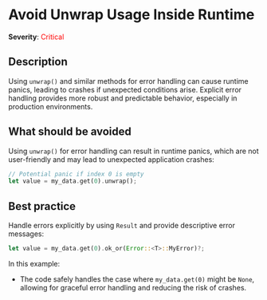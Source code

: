 # Avoid Unwrap Usage Inside Runtime

**Severity**: <span style="color:red;">Critical</span>

## Description

Using `unwrap()` and similar methods for error handling can cause runtime panics, leading to crashes if unexpected
conditions arise. Explicit error handling provides more robust and predictable behavior, especially in production
environments.

## What should be avoided

Using `unwrap()` for error handling can result in runtime panics, which are not user-friendly and may lead to unexpected
application crashes:

```rust
// Potential panic if index 0 is empty
let value = my_data.get(0).unwrap();
```

## Best practice

Handle errors explicitly by using `Result` and provide descriptive error messages:

```rust
let value = my_data.get(0).ok_or(Error::<T>::MyError)?;
```

In this example:

- The code safely handles the case where `my_data.get(0)` might be `None`, allowing for graceful error handling and
  reducing the risk of crashes.
